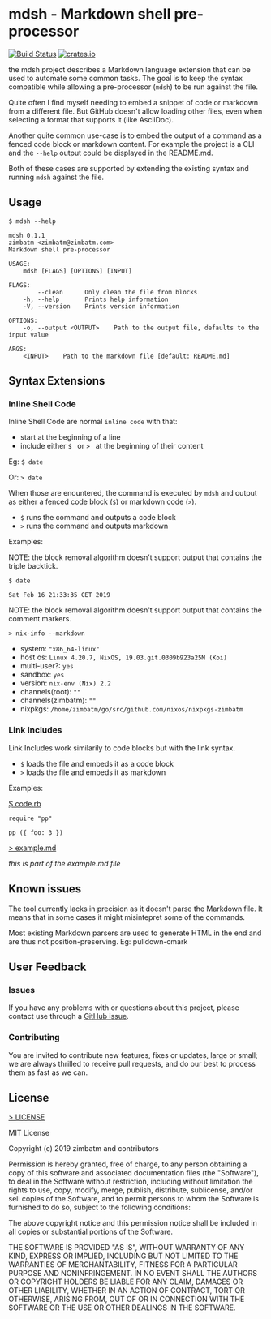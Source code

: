 # mdsh - Markdown shell pre-processor

[![Build Status](https://travis-ci.com/zimbatm/mdsh.svg?branch=master)](https://travis-ci.com/zimbatm/mdsh) [![crates.io](https://img.shields.io/crates/v/mdsh.svg)](https://crates.io/crates/mdsh)

the mdsh project describes a Markdown language extension that can be used to
automate some common tasks. The goal is to keep the syntax compatible while
allowing a pre-processor (`mdsh`) to be run against the file.

Quite often I find myself needing to embed a snippet of code or markdown from
a different file. But GitHub doesn't allow loading other files, even when
selecting a format that supports it (like AsciiDoc).

Another quite common use-case is to embed the output of a command as a fenced
code block or markdown content. For example the project is a CLI and the
`--help` output could be displayed in the README.md.

Both of these cases are supported by extending the existing syntax and running
`mdsh` against the file.

## Usage

`$ mdsh --help`
```
mdsh 0.1.1
zimbatm <zimbatm@zimbatm.com>
Markdown shell pre-processor

USAGE:
    mdsh [FLAGS] [OPTIONS] [INPUT]

FLAGS:
        --clean      Only clean the file from blocks
    -h, --help       Prints help information
    -V, --version    Prints version information

OPTIONS:
    -o, --output <OUTPUT>    Path to the output file, defaults to the input value

ARGS:
    <INPUT>    Path to the markdown file [default: README.md]
```

## Syntax Extensions

### Inline Shell Code

Inline Shell Code are normal `inline code` with that:
* start at the beginning of a line
* include either `$ ` or `> ` at the beginning of their content

Eg:
    `$ date`

Or:
    `> date`

When those are enountered, the command is executed by `mdsh` and output as
either a fenced code block (`$`) or markdown code (`>`).

* `$` runs the command and outputs a code block
* `>` runs the command and outputs markdown

Examples:

NOTE: the block removal algorithm doesn't support output that contains the
triple backtick.

`$ date`
```
Sat Feb 16 21:33:35 CET 2019
```

NOTE: the block removal algorithm doesn't support output that contains the
comment markers.

`> nix-info --markdown`
<!-- BEGIN mdsh -->
 - system: `"x86_64-linux"`
 - host os: `Linux 4.20.7, NixOS, 19.03.git.0309b923a25M (Koi)`
 - multi-user?: `yes`
 - sandbox: `yes`
 - version: `nix-env (Nix) 2.2`
 - channels(root): `""`
 - channels(zimbatm): `""`
 - nixpkgs: `/home/zimbatm/go/src/github.com/nixos/nixpkgs-zimbatm`

<!-- END mdsh -->

### Link Includes

Link Includes work similarily to code blocks but with the link syntax.

* `$` loads the file and embeds it as a code block
* `>` loads the file and embeds it as markdown

Examples:

[$ code.rb](code.rb)
```
require "pp"

pp ({ foo: 3 })
```

[> example.md](example.md)
<!-- BEGIN mdsh -->
*this is part of the example.md file*
<!-- END mdsh -->

## Known issues

The tool currently lacks in precision as it doesn't parse the Markdown file.
It means that in some cases it might misintepret some of the commands.

Most existing Markdown parsers are used to generate HTML in the end and are
thus not position-preserving. Eg: pulldown-cmark

## User Feedback

### Issues

If you have any problems with or questions about this project, please contact
use through a [GitHub issue](https://github.com/zimbatm/mdsh/issues).

### Contributing

You are invited to contribute new features, fixes or updates, large or small;
we are always thrilled to receive pull requests, and do our best to process
them as fast as we can.

## License

[> LICENSE](LICENSE)
<!-- BEGIN mdsh -->
MIT License

Copyright (c) 2019 zimbatm and contributors

Permission is hereby granted, free of charge, to any person obtaining a copy
of this software and associated documentation files (the "Software"), to deal
in the Software without restriction, including without limitation the rights
to use, copy, modify, merge, publish, distribute, sublicense, and/or sell
copies of the Software, and to permit persons to whom the Software is
furnished to do so, subject to the following conditions:

The above copyright notice and this permission notice shall be included in all
copies or substantial portions of the Software.

THE SOFTWARE IS PROVIDED "AS IS", WITHOUT WARRANTY OF ANY KIND, EXPRESS OR
IMPLIED, INCLUDING BUT NOT LIMITED TO THE WARRANTIES OF MERCHANTABILITY,
FITNESS FOR A PARTICULAR PURPOSE AND NONINFRINGEMENT. IN NO EVENT SHALL THE
AUTHORS OR COPYRIGHT HOLDERS BE LIABLE FOR ANY CLAIM, DAMAGES OR OTHER
LIABILITY, WHETHER IN AN ACTION OF CONTRACT, TORT OR OTHERWISE, ARISING FROM,
OUT OF OR IN CONNECTION WITH THE SOFTWARE OR THE USE OR OTHER DEALINGS IN THE
SOFTWARE.
<!-- END mdsh -->
